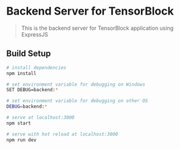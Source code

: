 # Backend Server for TensorBlock

> This is the backend server for TensorBlock application using ExpressJS

## Build Setup

```bash
# install dependencies
npm install

# set environment variable for debugging on Windows
SET DEBUG=backend:*

# set environment variable for debugging on other OS
DEBUG=backend:*

# serve at localhost:3000
npm start

# serve with hot reload at localhost:3000
npm run dev
```
